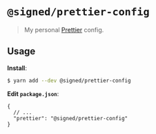 # `@signed/prettier-config`

> My personal [Prettier](https://prettier.io) config.

## Usage

**Install**:

```bash
$ yarn add --dev @signed/prettier-config
```

**Edit `package.json`**:

```jsonc
{
  // ...
  "prettier": "@signed/prettier-config"
}
```
